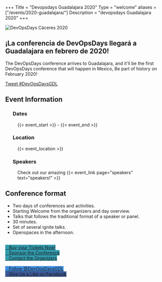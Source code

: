 +++
Title = "Devopsdays Guadalajara 2020"
Type = "welcome"
aliases = ["/events/2020-guadalajara/"]
Description = "devopsdays Guadalajara 2020"
+++
<div class = "row">
  <div class="col-md-4">
    <img alt="DevOpsDays Cáceres 2020" src="/events/2020-guadalajara/logo.png" class="img-fluid">
  </div>
  <div class="col-md-7">
    <h2>¡La conferencia de DevOpsDays llegará a Guadalajara en febrero de 2020!</h2>
    <p>
      The DevOpsDays conference arrives to Guadalajara, and it'll be the first DevOpsDays conference that will happen in Mexico, Be part of history on February 2020!
    </p>
    <p>
      <a
        class="twitter-hashtag-button"
        href="https://twitter.com/intent/tweet?hashtags=Guadalajara,TacOps,DevOpsDaysGDL&button_hashtag=DevOpsDaysGDL">
        Tweet #DevOpsDaysGDL
      </a>
    </p>
    <h2>Event Information</h2>
    <p>
      <ul style="list-style: none;">
        <li>
          <h3>Dates</h3>
        </li>
        <li style="margin-left:15px;">
          <div>{{< event_start >}} - {{< event_end >}}</div>
        </li>
        <li>
          <h3>Location</h3>
        </li>
        <li style="margin-left:15px;">
          {{< event_location >}}
        </li>
        <li>
          <h3>Speakers</h3>
        </li>
        <li style="margin-left:15px;">
          Check out our amazing {{< event_link page="speakers" text="speakers!" >}}
        </li>
      </ul>
    </p>
    <h2>Conference format</h2>
    <p>
      <ul>
        <li>
          Two days of conferences and activities.
        </li>
        <li>
          Starting Welcome from the organizers and day overview.
        </li>
        <li>
          Talks that follows the traditional format of a speaker or panel.
        </li>
        <li>
          30 minutes.
        </li>
        <li>
          Set of several ignite talks.
        </li>
        <li>
          Openspaces in the afternoon.
        </li>
      </ul>
    </p>
    </br>
    <div class="d-flex flex-row">
      <div class="col-md-12">
        <div class="p-2">
          <a
            rel="noopener"
            target="_blank"
            class="btn btn-secondary btn-block"
            href="https://ticketcontrol.mx/evento/605"   
            style="background-color:#329cae; border-color:#72c1cd" onMouseOver="this.style.backgroundColor='#23738e'"
            onMouseOut="this.style.backgroundColor='#329cae'"
          >
            <i class="fa fa-ticket fa-lg"></i>&nbsp;&nbsp;&nbsp;Buy your Tickets Now!
          </a>
        </div>
        <div class="p-2">
          <a
            class="btn btn-secondary btn-block"
            href="/events/2020-guadalajara/sponsor"
            style="background-color:#329cae; border-color:#72c1cd" onMouseOver="this.style.backgroundColor='#23738e'"
            onMouseOut="this.style.backgroundColor='#329cae'"
          >
            <i class="fa fa-money fa-lg"></i>&nbsp;&nbsp;&nbsp;Sponsor the Conference
          </a>
        </div>
        <div class="p-2">
          <a
            class="btn btn-secondary btn-block"
            href="/events/2020-guadalajara/contact"
            style="background-color:#329cae; border-color:#72c1cd" onMouseOver="this.style.backgroundColor='#23738e'"
            onMouseOut="this.style.backgroundColor='#329cae'"
          >
            <i class="fa fa-envelope-o fa-lg"></i>&nbsp;&nbsp;&nbsp;Contact the Organizers
          </a>
        </div>
      </div>
    </div>
    </br>
  </div>
</div>

<!-- Social Media Buttons -->
<div class = "row">
  <div class = "col-md-12">
    <div class = "row justify-content-center">
      <div class = "d-flex p-2">
        <a class="btn btn-primary btn-block"  style = "margin-top: 10px; margin-bottom: 10px; background-color: #418ede; border-color: #418ede;" href="https://twitter.com/devopsdaysgdl" target="_blank">
        <i class="fa fa-twitter fa-lg"></i>&nbsp;&nbsp;&nbsp;Follow @DevOpsDaysGDL</a>
      </div>
      <div class = "d-flex p-2">
        <a class="btn btn-primary btn-block"  style = "margin-top: 10px; margin-bottom: 10px; background-color: #3b5998; border-color: #3b5998;" href="https://www.facebook.com/devopsdaysgdl" target="_blank">
        <i class="fa fa-facebook-square fa-lg"></i>&nbsp;&nbsp;&nbsp;Give Us a Like on Facebook</a>
      </div>
    </div>
  </div>
</div>
